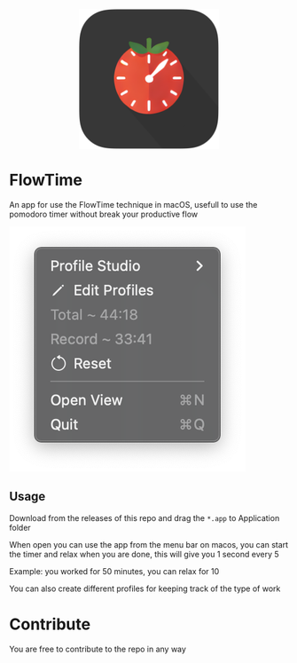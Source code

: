 <img src="AppIcon.png" height=50% width=50% alt="App Icon" style="display: block; margin-left: auto; margin-right: auto">


# FlowTime

An app for use the FlowTime technique in macOS, usefull to use the pomodoro timer without break your productive flow

![UX](UX.png)

## Usage

Download from the releases of this repo and drag the `*.app` to Application folder

When open you can use the app from the menu bar on macos, you can start the timer and relax when you are done, this will give you 1 second every 5

Example: you worked for 50 minutes, you can relax for 10

You can also create different profiles for keeping track of the type of work

# Contribute

You are free to contribute to the repo in any way
